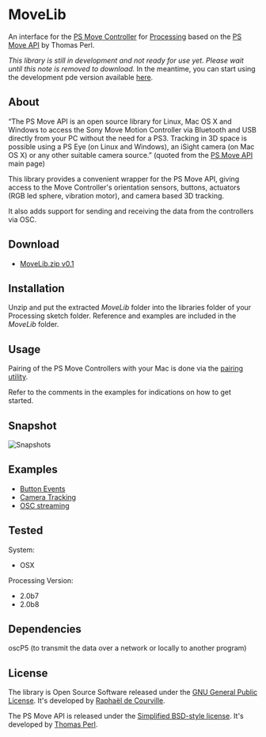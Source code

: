 # MoveLib

An interface for the [PS Move Controller](http://en.wikipedia.org/wiki/PlayStation_Move) for [Processing](http://processing.org/) based on the [PS Move API](http://thp.io/2010/psmove/) by Thomas Perl.

*This library is still in development and not ready for use yet. Please wait until this note is removed to download.* In the meantime, you can start using the development pde version available [here](https://github.com/SableRaf/MoveP5).

## About

“The PS Move API is an open source library for Linux, Mac OS X and Windows to access the Sony Move Motion Controller via Bluetooth and USB directly from your PC without the need for a PS3. Tracking in 3D space is possible using a PS Eye (on Linux and Windows), an iSight camera (on Mac OS X) or any other suitable camera source.” (quoted from the [PS Move API](http://thp.io/2010/psmove/) main page)

This library provides a convenient wrapper for the PS Move API, giving access to the Move Controller's orientation sensors, buttons, actuators (RGB led sphere, vibration motor), and camera based 3D tracking.

It also adds support for sending and receiving the data from the controllers via OSC.

## Download

* [MoveLib.zip v0.1](https://raw.github.com/SableRaf/movelib/master/download/MoveLib.zip)

## Installation

Unzip and put the extracted *MoveLib* folder into the libraries folder of your Processing sketch folder. Reference and examples are included in the *MoveLib* folder.

## Usage

Pairing of the PS Move Controllers with your Mac is done via the [pairing utility](https://raw.github.com/SableRaf/movelib/master/tools/Pairing.zip). 

Refer to the comments in the examples for indications on how to get started.

## Snapshot

![Snapshots](https://raw.github.com/SableRaf/movelib/master/reference/capture.png)

## Examples

* [Button Events](https://raw.github.com/SableRaf/movelib/master/examples/button_events/button_events.pde)
* [Camera Tracking](https://raw.github.com/SableRaf/movelib/master/examples/camera_tracking/camera_tracking.pde)
* [OSC streaming](https://raw.github.com/SableRaf/movelib/master/examples/osc_streaming/osc_streaming.pde)

## Tested

System:

* OSX

Processing Version:

* 2.0b7
* 2.0b8

## Dependencies

oscP5 (to transmit the data over a network or locally to another program)

## License

The library is Open Source Software released under the [GNU General Public License](https://raw.github.com/SableRaf/movelib/master/LICENSE.txt). It's developed by [Raphaël de Courville](https://vimeo.com/sableraf/).

The PS Move API is released under the [Simplified BSD-style license](https://raw.github.com/thp/psmoveapi/master/COPYING). It's developed by [Thomas Perl](m@thp.io).
